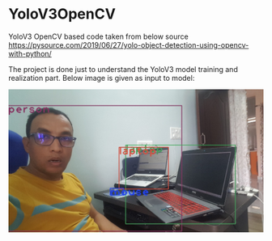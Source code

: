 # YoloV3OpenCV
 YoloV3 OpenCV based code taken from below source
 https://pysource.com/2019/06/27/yolo-object-detection-using-opencv-with-python/
 
 The project is done just to understand the YoloV3 model training and realization part. Below image is given as input to model:
 
 ![image](annotated_image.jpg)
